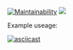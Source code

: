 [![Maintainability](https://api.codeclimate.com/v1/badges/a99a88d28ad37a79dbf6/maintainability)](https://codeclimate.com/github/codeclimate/codeclimate/maintainability)
![](https://github.com/vladfiliucov/frontend-project-lvl1/workflows/Lint/badge.svg)

Example useage:

[![asciicast](https://asciinema.org/a/9EDe2qclerVNEtOzC5ecIguqq.png)](https://asciinema.org/a/9EDe2qclerVNEtOzC5ecIguqq)
